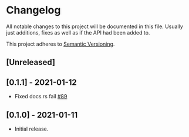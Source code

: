 # Changelog

All notable changes to this project will be documented in this file. Usually 
just additions, fixes as well as if the API had been added to.

This project adheres to [Semantic Versioning](https://semver.org/spec/v2.0.0.html).

## [Unreleased]

## [0.1.1] - 2021-01-12

* Fixed docs.rs fail [#89](https://github.com/joshuajbouw/bevy_tilemap/pull/89)

## [0.1.0] - 2021-01-11

* Initial release.
